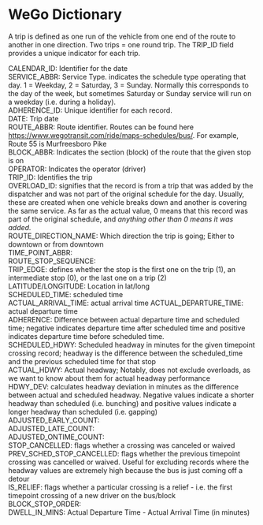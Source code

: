 # WeGo Dictionary

A trip is defined as one run of the vehicle from one end of the route to another in one direction. Two trips = one round trip. The TRIP_ID field provides a unique indicator for each trip.
​

CALENDAR_ID: Identifier for the date<br>
SERVICE_ABBR: Service Type. indicates the schedule type operating that day. 1 = Weekday, 2 = Saturday, 3 = Sunday. Normally this corresponds to the day of the week, but sometimes Saturday or Sunday service will run on a weekday (i.e. during a holiday).<br>
ADHERENCE_ID: Unique identifier for each record.<br>
DATE: Trip date<br>
ROUTE_ABBR: Route identifier. Routes can be found here <https://www.wegotransit.com/ride/maps-schedules/bus/>. For example, Route 55 is Murfreesboro Pike<br>
BLOCK_ABBR: Indicates the section (block) of the route that the given stop is on<br>
OPERATOR: Indicates the operator (driver)<br>
TRIP_ID: Identifies the trip<br>
OVERLOAD_ID: signifies that the record is from a trip that was added by the dispatcher and was not part of the original schedule for the day. Usually, these are created when one vehicle breaks down and another is covering the same service. As far as the actual value, 0 means that this record was part of the original schedule, and _anything other than 0 means it was added._<br>
ROUTE_DIRECTION_NAME: Which direction the trip is going; Either to downtown or from downtown<br>
TIME_POINT_ABBR:<br>
ROUTE_STOP_SEQUENCE:<br>
TRIP_EDGE: defines whether the stop is the first one on the trip (1), an intermediate stop (0), or the last one on a trip (2)<br>
LATITUDE/LONGITUDE: Location in lat/long<br>
SCHEDULED_TIME: scheduled time<br>
ACTUAL_ARRIVAL_TIME: actual arrival time
ACTUAL_DEPARTURE_TIME: actual departure time<br>
ADHERENCE: Difference between actual departure time and scheduled time; negative indicates departure time after scheduled time and positive indicates departure time before scheduled time.<br>
SCHEDULED_HDWY: Scheduled headway in minutes for the given timepoint crossing record; headway is the difference between the scheduled_time and the previous scheduled time for that stop<br>
ACTUAL_HDWY: Actual headway; Notably, does not exclude overloads, as we want to know about them for actual headway performance<br>
HDWY_DEV: calculates headway deviation in minutes as the difference between actual and scheduled headway. Negative values indicate a shorter headway than scheduled (i.e. bunching) and positive values indicate a longer headway than scheduled (i.e. gapping)<br>
ADJUSTED_EARLY_COUNT:  <br>
ADJUSTED_LATE_COUNT:  <br>
ADJUSTED_ONTIME_COUNT:<br>
STOP_CANCELLED: flags whether a crossing was canceled or waived<br>
PREV_SCHED_STOP_CANCELLED: flags whether the previous timepoint crossing was cancelled or waived. Useful for excluding records where the headway values are extremely high because the bus is just coming off a detour<br>
IS_RELIEF: flags whether a particular crossing is a relief - i.e. the first timepoint crossing of a new driver on the bus/block<br>
BLOCK_STOP_ORDER:<br>
DWELL_IN_MINS: Actual Departure Time - Actual Arrival Time (in minutes)<br>
